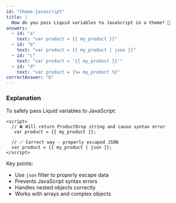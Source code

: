 ```yaml
---
id: "theme-javascript"
title: |
  How do you pass Liquid variables to JavaScript in a theme? 💭
answers:
  - id: "a"
    text: "var product = {{ my_product }}"
  - id: "b"
    text: "var product = {{ my_product | json }}"
  - id: "c"
    text: "var product = '{{ my_product }}'"
  - id: "d"
    text: "var product = {%= my_product %}"
correctAnswer: "b"
---
```


### Explanation

To safely pass Liquid variables to JavaScript:

```liquid
<script>
  // ❌ Will return ProductDrop string and cause syntax error
   var product = {{ my_product }};

  // ✅ Correct way - properly escaped JSON
  var product = {{ my_product | json }};
</script>
```

Key points:
- Use `json` filter to properly escape data
- Prevents JavaScript syntax errors
- Handles nested objects correctly
- Works with arrays and complex objects 